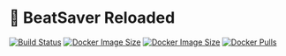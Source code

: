 # 🎵 BeatSaver Reloaded

[![Build Status](https://img.shields.io/travis/com/lolpants/beatsaver-reloaded.svg?style=flat-square)](https://travis-ci.com/lolPants/beatsaver-reloaded)
[![Docker Image Size](https://img.shields.io/microbadger/image-size/lolpants/beatsaver-reloaded/client-latest.svg?label=client%20image&style=flat-square)](https://hub.docker.com/r/lolpants/beatsaver-reloaded)
[![Docker Image Size](https://img.shields.io/microbadger/image-size/lolpants/beatsaver-reloaded/server-latest.svg?label=server%20image&style=flat-square)](https://hub.docker.com/r/lolpants/beatsaver-reloaded)
[![Docker Pulls](https://img.shields.io/docker/pulls/lolpants/beatsaver-reloaded.svg?style=flat-square&color=blue)](https://hub.docker.com/r/lolpants/beatsaver-reloaded)
